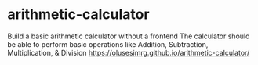 # arithmetic-calculator
  Build a basic arithmetic calculator without a frontend
  The calculator should be able to perform basic operations like Addition, Subtraction, Multiplication, & Division
  https://olusesimrg.github.io/arithmetic-calculator/

